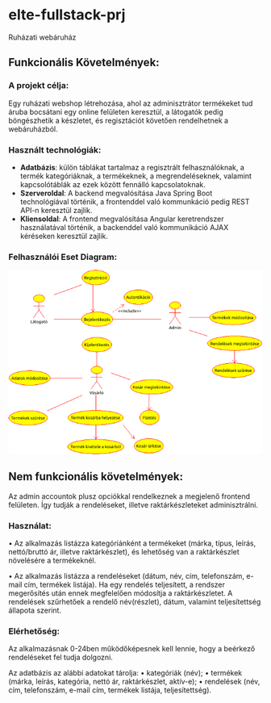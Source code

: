# elte-fullstack-prj
Ruházati webáruház

## Funkcionális Követelmények:

### A projekt célja: 

Egy ruházati webshop létrehozása, ahol az adminisztrátor termékeket tud áruba bocsátani egy online felületen keresztül, a látogatók pedig böngészhetik a készletet, és regisztációt követően rendelhetnek a webáruházból.

### Használt technológiák:

* **Adatbázis**: külön táblákat tartalmaz a regisztrált felhasználóknak, a termék kategóriáknak, a termékeknek, a megrendeléseknek, valamint kapcsolótáblák az ezek között fennálló kapcsolatoknak.
* **Szerveroldal**: A backend megvalósítása Java Spring Boot technológiával történik, a frontenddel való kommunkáció pedig REST API-n keresztül zajlik.
* **Kliensoldal**: A frontend megvalósítása Angular keretrendszer használatával történik, a backenddel való kommunikáció AJAX kéréseken keresztül zajlik.

### Felhasználói Eset Diagram:

![Felhasználói esetek](/images/webshop_esetek.png)

## Nem funkcionális követelmények:

Az admin accountok plusz opciókkal rendelkeznek a megjelenő frontend felületen. Így tudják a rendeléseket, illetve raktárkészleteket adminisztrálni.

### Használat:

• Az alkalmazás listázza kategóriánként a termékeket (márka, típus, leírás,
nettó/bruttó ár, illetve raktárkészlet), és lehetőség van a raktárkészlet
növelésére a termékeknél.

• Az alkalmazás listázza a rendeléseket (dátum, név, cím, telefonszám, e-mail
cím, termékek listája). Ha egy rendelés teljesített, a rendszer megerősítés után ennek megfelelően módosítja a raktárkészletet.
A rendelések szűrhetőek a rendelő
név(részlet), dátum, valamint teljesítettség állapota szerint.

### Elérhetőség: 

Az alkalmazásnak 0-24ben működőképesnek kell lennie, hogy a beérkező rendeléseket fel tudja dolgozni.

Az adatbázis az alábbi adatokat tárolja:
• kategóriák (név);
• termékek (márka, leírás, kategória, nettó ár, raktárkészlet, aktív-e);
• rendelések (név, cím, telefonszám, e-mail cím, termékek listája, teljesítettség).
